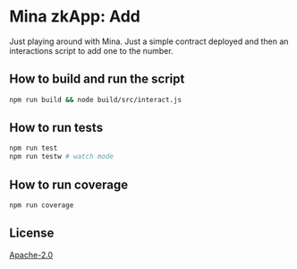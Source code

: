 # Mina zkApp: Add

Just playing around with Mina. Just a simple contract deployed and then an interactions script to add one to the number.

## How to build and run the script

```sh
npm run build && node build/src/interact.js
```

## How to run tests

```sh
npm run test
npm run testw # watch mode
```

## How to run coverage

```sh
npm run coverage
```

## License

[Apache-2.0](LICENSE)
